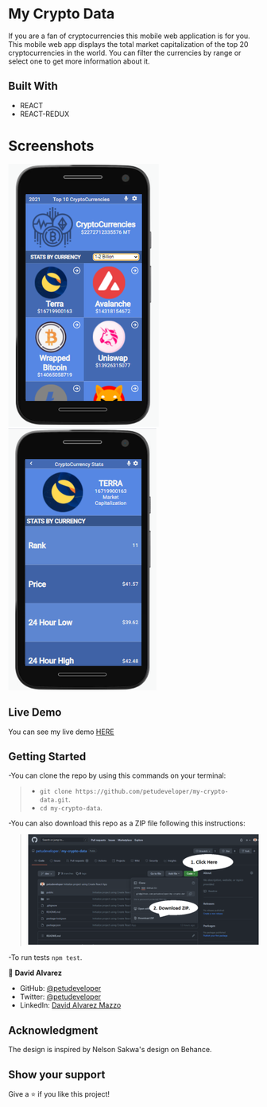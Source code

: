 # My Crypto Data

If you are a fan of cryptocurrencies this mobile web application is for you. This mobile web app displays the total market capitalization of the top 20 cryptocurrencies in the world. You can filter the currencies by range or select one to get more information about it.

## Built With

- REACT
- REACT-REDUX

# Screenshots

![Home page](docs/Capture1.PNG)
![Details page](docs/Capture2.PNG)

## Live Demo

You can see my live demo [HERE](https://jovial-hermann-d0810a.netlify.app)

## Getting Started

-You can clone the repo by using this commands on your terminal: 
> - `git clone https://github.com/petudeveloper/my-crypto-data.git`.
> - `cd my-crypto-data`.

-You can also download this repo as a ZIP file following this instructions:
>![screenshot](docs/download-instructions.png)

-To run tests `npm test`.

👤 **David Alvarez**

- GitHub: [@petudeveloper](https://github.com/petudeveloper)
- Twitter: [@petudeveloper](https://twitter.com/petudeveloper)
- LinkedIn: [David Alvarez Mazzo](https://www.linkedin.com/in/davidalvarezmazzo/)

## Acknowledgment
The design is inspired by Nelson Sakwa's design on Behance.

## Show your support

Give a ⭐️ if you like this project!
